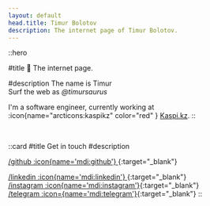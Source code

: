```yaml
---
layout: default
head.title: Timur Bolotov
description: The internet page of Timur Bolotov.
---
```


::hero

<!-- ---
image: https://github.com/timursaurus.png
alt: Timur Bolotov
--- -->

#title
📌 The internet page.

#description
The name is Timur
<br>
Surf the web as _@timursaurus_
<br>

I'm a software engineer, currently working at :icon{name="arcticons:kaspikz" color="red" } [Kaspi.kz](https://kaspi.kz/).
::

<br>

::card
#title
Get in touch
#description

[/github :icon{name='mdi:github'} ](https://github.com/timursaurus){:target="\_blank"}
<br>

[/linkedin :icon{name='mdi:linkedin'} ](https://linkedin.com/in/saurus){:target="\_blank"}
<br>
[/instagram :icon{name='mdi:instagram'}](https://instagram.com/timursaurus){:target="\_blank"}
<br>
[/telegram :icon={name='mdi:telegram'}](https://t.me/timursaurus){:target="\_blank"}
::
